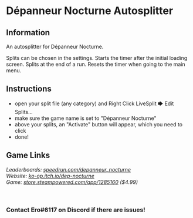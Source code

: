 # Dépanneur Nocturne Autosplitter
## Information
An autosplitter for Dépanneur Nocturne.

Splits can be chosen in the settings. Starts the timer after the initial loading screen. Splits at the end of a run. Resets the timer when going to the main menu.
## Instructions
* open your split file (any category) and Right Click LiveSplit 🡆 Edit Splits...
* make sure the game name is set to "Dépanneur Nocturne"
* above your splits, an "Activate" button will appear, which you need to click
* done!
## Game Links
*Leaderboards: [speedrun.com/depanneur_nocturne](https://speedrun.com/depanneur_nocturne)*  
*Website: [ko-op.itch.io/dep-nocturne](https://ko-op.itch.io/dep-nocturne)*  
*Game: [store.steampowered.com/app/1285160](https://store.steampowered.com/app/1285160) ($4.99)*
​  
​  
​
### Contact Ero#6117 on Discord if there are issues!

